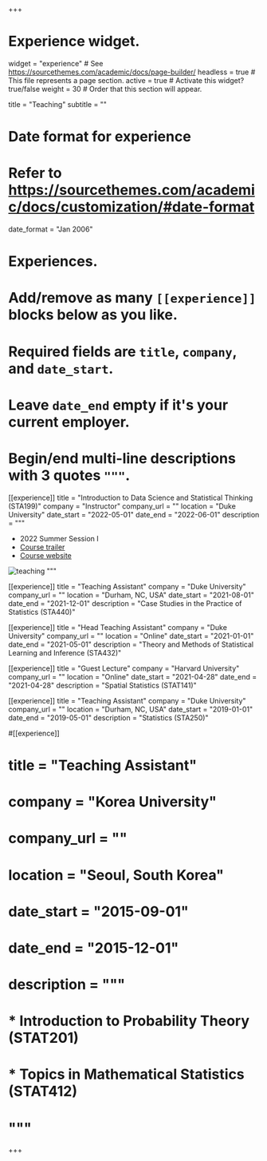 +++
# Experience widget.
widget = "experience"  # See https://sourcethemes.com/academic/docs/page-builder/
headless = true  # This file represents a page section.
active = true  # Activate this widget? true/false
weight = 30  # Order that this section will appear.

title = "Teaching"
subtitle = ""

# Date format for experience
#   Refer to https://sourcethemes.com/academic/docs/customization/#date-format
date_format = "Jan 2006"

# Experiences.
#   Add/remove as many `[[experience]]` blocks below as you like.
#   Required fields are `title`, `company`, and `date_start`.
#   Leave `date_end` empty if it's your current employer.
#   Begin/end multi-line descriptions with 3 quotes `"""`.

[[experience]]
  title = "Introduction to Data Science and Statistical Thinking (STA199)"
  company = "Instructor"
  company_url = ""
  location = "Duke University"
  date_start = "2022-05-01"
  date_end = "2022-06-01"
  description = """
  * 2022 Summer Session I
  * [Course trailer](https://www.youtube.com/embed/wi5jVRtYoIo)
  * [Course website](https://sta199-summer22.netlify.app/)

![teaching](/media/STA199_teaching3.png)
"""

[[experience]]
  title = "Teaching Assistant"
  company = "Duke University"
  company_url = ""
  location = "Durham, NC, USA"
  date_start = "2021-08-01"
  date_end = "2021-12-01"
  description = "Case Studies in the Practice of Statistics (STA440)"

[[experience]]
  title = "Head Teaching Assistant"
  company = "Duke University"
  company_url = ""
  location = "Online"
  date_start = "2021-01-01"
  date_end = "2021-05-01"
  description = "Theory and Methods of Statistical Learning and Inference (STA432)"

[[experience]]
  title = "Guest Lecture"
  company = "Harvard University"
  company_url = ""
  location = "Online"
  date_start = "2021-04-28"
  date_end = "2021-04-28"
  description = "Spatial Statistics (STAT141)"

[[experience]]
  title = "Teaching Assistant"
  company = "Duke University"
  company_url = ""
  location = "Durham, NC, USA"
  date_start = "2019-01-01"
  date_end = "2019-05-01"
  description = "Statistics (STA250)"

#[[experience]]
#  title = "Teaching Assistant"
#  company = "Korea University"
#  company_url = ""
#  location = "Seoul, South Korea"
#  date_start = "2015-09-01"
#  date_end = "2015-12-01"
#  description = """
#  * Introduction to Probability Theory (STAT201)
#  * Topics in Mathematical Statistics (STAT412)
#  """


+++
